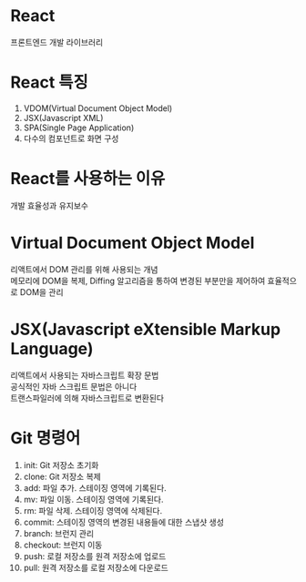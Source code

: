 # React
프론트엔드 개발 라이브러리

# React 특징
1. VDOM(Virtual Document Object Model)
2. JSX(Javascript XML)
3. SPA(Single Page Application)
4. 다수의 컴포넌트로 화면 구성

# React를 사용하는 이유
개발 효율성과 유지보수  

# Virtual Document Object Model
리액트에서 DOM 관리를 위해 사용되는 개념  
메모리에 DOM을 복제, Diffing 알고리즘을 통하여 변경된 부분만을 제어하여 효율적으로 DOM을 관리  

# JSX(Javascript eXtensible Markup Language)
리액트에서 사용되는 자바스크립트 확장 문법  
공식적인 자바 스크립트 문법은 아니다  
트랜스파일러에 의해 자바스크립트로 변환된다  

# Git 명령어
1. init: Git 저장소 초기화
2. clone: Git 저장소 복제
3. add: 파일 추가. 스테이징 영역에 기록된다.
4. mv: 파일 이동. 스테이징 영역에 기록된다.
5. rm: 파일 삭제. 스테이징 영역에 삭제된다.
6. commit: 스테이징 영역의 변경된 내용들에 대한 스냅샷 생성
7. branch: 브런지 관리
8. checkout: 브런지 이동
9. push: 로컬 저장소를 원격 저장소에 업로드
10. pull: 원격 저장소를 로컬 저장소에 다운로드